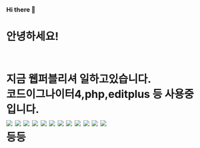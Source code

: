 ### Hi there 👋
<h1>안녕하세요! <h1><br>
  지금 웹퍼블리셔 일하고있습니다.<br>
  코드이그나이터4,php,editplus 등 사용중입니다.<br>
  

  
  
  <img src="https://img.shields.io/badge/codeigniter-EF4223?style=flat-square&logo=codeigniter&logoColor=white"/>
  <img src="https://img.shields.io/badge/php-777BB4?style=flat-square&logo=php&logoColor=white"/>
  <img src="https://img.shields.io/badge/django-092E20?style=flat-square&logo=django&logoColor=white"/>
  <img src="https://img.shields.io/badge/javascript-F7DF1E?style=flat-square&logo=javascript&logoColor=white"/>
  <img src="https://img.shields.io/badge/jquery-0769AD?style=flat-square&logo=jquery&logoColor=white"/>
  <img src="https://img.shields.io/badge/apache-D22128?style=flat-square&logo=apache&logoColor=white"/>
  <img src="https://img.shields.io/badge/composer-885630?style=flat-square&logo=composer&logoColor=white"/>
  <img src="https://img.shields.io/badge/mysql-4479A1?style=flat-square&logo=mysql&logoColor=white"/>
  <img src="https://img.shields.io/badge/python-3776AB?style=flat-square&logo=python&logoColor=white"/>
  <img src="https://img.shields.io/badge/pytorch-EE4C2C?style=flat-square&logo=pytorch&logoColor=white"/>
  <img src="https://img.shields.io/badge/nginx-009639?style=flat-square&logo=nginx&logoColor=white"/>
  <img src="https://img.shields.io/badge/spring-6DB33F?style=flat-square&logo=spring&logoColor=white"/>
  <br>
  등등


